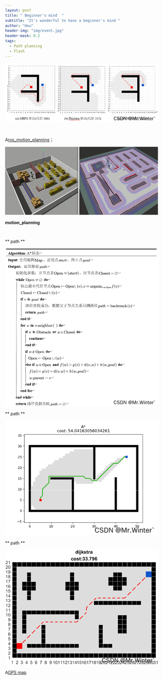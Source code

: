 ```yaml
---
layout: post
title: " Beginner's mind  "
subtitle: "It's wonderful to have a beginner's mind "
author: "Hou"
header-img: "img/event.jpg"
header-mask: 0.2
tags:
  - Path planning
  - Flash
---
```


![](/img/path.png)
 
<br/>

A[ros_motion_planning](https://github.com/ai-winter/ros_motion_planning)；

![](/img/demo.gif)

**motion_planning**

<br/>

 ** path **

![](/img/path_aigri.png)  

** path **

![](/img/path2.png)

** path **

![](/img/path3.png)


A[GPS map](https://github.com/yanliang-wang/path_api_display)